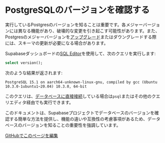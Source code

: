# PostgreSQLのバージョンを確認する

実行しているPostgresのバージョンを知ることは重要です。各メジャーバージョンには異なる機能があり、破壊的な変更を引き起こす可能性があります。また、Postgresのメジャーバージョンを[アップグレード](https://www.postgresql.org/docs/current/pgupgrade.html)またはダウングレードする際には、スキーマの更新が必要になる場合があります。

Supabaseダッシュボードの[SQL Editor](/dashboard/project/_/sql)を使用して、次のクエリを実行します:

```sql
select version();
```

次のような結果が返されます:

```
PostgreSQL 15.1 on aarch64-unknown-linux-gnu, compiled by gcc (Ubuntu 10.3.0-1ubuntu1~20.04) 10.3.0, 64-bit
```

このクエリは、[データベースに直接接続](/docs/guides/database/connecting-to-postgres#direct-connections)している場合は`psql`またはその他のクエリエディタ経由でも実行できます。

このドキュメントは、Supabaseプロジェクトでデータベースのバージョンを確認する簡単な方法を提供し、機能の違いや互換性の考慮事項があるため、データベースのバージョンを知ることの重要性を強調しています。

[GitHubでこのページを編集](https://github.com/supabase/supabase/blob/master/apps/docs/content/guides/database/postgres/which-version-of-postgres.mdx)

